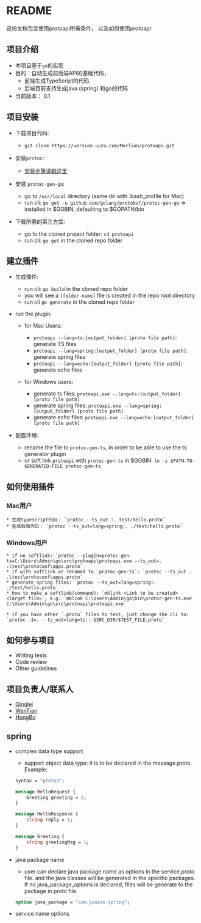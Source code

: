 # README #

这份文档包含使用protoapi所需条件， 以及如何使用protoapi

## 项目介绍

* 本项目基于`go`的实现
* 目的：自动生成前后端API的基础代码， 
    * 前端生成TypeScript的代码
    * 后端目前支持生成java (spring) 和go的代码
* 当前版本： 0.1


## 项目安装

* 下载项目代码:
    * `git clone https://version.uuzu.com/Merlion/protoapi.git`

* 安装`protoc`:
    * [安装步骤请戳这里](http://google.github.io/proto-lens/installing-protoc.html)

* 安装 `protoc-gen-go`:
    * go to `/usr/local` directory (same dir with .bash_profile for Mac)
    * run cli: `go get -u github.com/golang/protobuf/protoc-gen-go` => installed in $GOBIN, defaulting to $GOPATH/bin

* 下载所需的第三方库:
    * go to the cloned project folder: `cd protoapi`
    * run cli: `go get` in the cloned repo folder

## 建立插件

* 生成插件:
    * run cli: `go build` in the cloned repo folder
    * you will see a `[folder-name]` file is created in the repo root directory
    * run cli  `go generate` in the cloned repo folder

* run the plugin:

    * for Mac Users:
        * `protoapi --lang=ts:[output_folder] [proto file path]`:  generate TS files
        * `protoapi --lang=spring:[output_folder] [proto file path]`: generate spring files
        * `protoapi --lang=echo:[output_folder] [proto file path]`: generate echo files

    * for Windows users:
        * generate ts files: `protoapi.exe --lang=ts:[output_folder] [proto file path]`
        * generate spring files: `protoapi.exe --lang=spring:[output_folder] [proto file path]`
        * generate echo files: `protoapi.exe --lang=echo:[output_folder] [proto file path]`
* 配置环境:
    * rename the file to `protoc-gen-ts`, in order to be able to use the ts generator plugin
    * or soft link `protoapi` with `protoc-gen-ts` in $GOBIN: `ln -s $PATH-TO-GENERATED-FILE protoc-gen-ts`

## 如何使用插件 

### Mac用户

    * 生成typescript代码： `protoc --ts_out :. test/hello.proto`
    * 生成后端代码： `protoc --ts_out=lang=spring:. ./test/hello.proto`

### Windows用户
    * if no softlink: `protoc --plugin=protoc-gen-ts=C:\Users\Admin\go\src\protoapi\protoapi.exe --ts_out=. .\test\protoconf\apps.proto`
    * if with softlink or renamed to `protoc-gen-ts`: `protoc --ts_out . .\test\protoconf\apps.proto`
    * generate spring files: `protoc --ts_out=lang=spring:. ./test/hello.proto`
    * how to make a softlink(command): `mklink <Link to be created> <Target file>`; e.g. `mklink C:\Users\Admin\go\bin\protoc-gen-ts.exe C:\Users\Admin\go\src\protoapi\protoapi.exe`

    * if you have other `.proto` files to test, just change the cli to: `protoc -I=. --ts_out=lang=ts:. $SRC_DIR/$TEST_FILE.proto`

## 如何参与项目 ###

* Writing tests
* Code review
* Other guidelines

## 项目负责人/联系人

- [Qinglei](ZHUQL@YOOZOO.COM)
- [WenTian](WengW@yoozoo.com)
- [HongBo](WuHongbo@yoozoo.com)

## spring ##

* complex data type support
  * support object data type: it is to be declared in the message.proto. Example:

  ```protobuf
  syntax = "proto3";

  message HelloRequest {
      Greeting greeting = 1;
  }

  message HelloResponse {
      string reply = 1;
  }

  message Greeting {
      string greetingMsg = 1;
  }
  ```

* java package name
  * user can declare java package name as options in the service.proto file. and the java classes will be generated in the specific packages. If no java_package_options is declared, files will be generate to the package in proto file.

  ```protobuf
  option java_package = "com.yoozoo.spring";
  ```

* service name options
